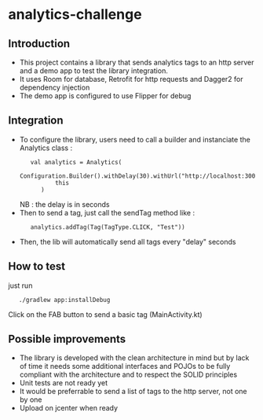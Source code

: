 # analytics-challenge

Introduction
------------

* This project contains a library that sends analytics tags to an http server and a demo app to test the library integration.
* It uses Room for database, Retrofit for http requests and Dagger2 for dependency injection
* The demo app is configured to use Flipper for debug

Integration
-----------

* To configure the library, users need to call a builder and instanciate the Analytics class : 
  ```
     val analytics = Analytics(
            Configuration.Builder().withDelay(30).withUrl("http://localhost:3000").build(),
            this
        )
  ```
  NB : the delay is in seconds
* Then to send a tag, just call the sendTag method like :
  ```
     analytics.addTag(Tag(TagType.CLICK, "Test"))
  ```
* Then, the lib will automatically send all tags every "delay" seconds

How to test
-----------

just run 
```
   ./gradlew app:installDebug
```

Click on the FAB button to send a basic tag (MainActivity.kt)

Possible improvements
---------------------

* The library is developed with the clean architecture in mind but by lack of time it needs some additional interfaces and POJOs to be fully compliant with the architecture and to respect the SOLID principles
* Unit tests are not ready yet
* It would be preferrable to send a list of tags to the http server, not one by one
* Upload on jcenter when ready

